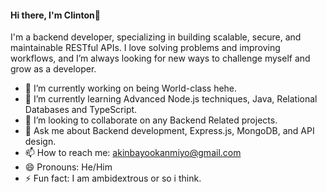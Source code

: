 #### Hi there, I'm Clinton👋

 I'm a backend developer, specializing in building scalable, secure, and maintainable RESTful APIs. I love solving problems and improving workflows, and I’m always looking for new ways to challenge myself and grow as a developer.
 
- 🔭 I’m currently working on being World-class hehe.
- 🌱 I’m currently learning Advanced Node.js techniques, Java, Relational Databases and TypeScript.
- 👯 I’m looking to collaborate on any Backend Related projects.
- 💬 Ask me about Backend development, Express.js, MongoDB, and API design.
- 📫 How to reach me: akinbayookanmiyo@gmail.com
- 😄 Pronouns: He/Him
- ⚡ Fun fact: I am ambidextrous or so i think.
